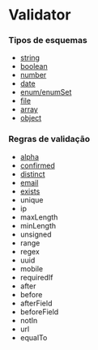 # Validator

### Tipos de esquemas

* [string](/doc/reference/validator/schema/string.md)
* [boolean](/doc/reference/validator/schema/boolean.md)
* [number](/doc/reference/validator/schema/number.md)
* [date](/doc/reference/validator/schema/number.md)
* [enum/enumSet](/doc/reference/validator/schema/enum.md)
* [file](/doc/reference/validator/schema/file.md)
* [array](/doc/reference/validator/schema/array.md)
* [object](/doc/reference/validator/schema/object.md)

### Regras de validação

* [alpha](/doc/reference/validator/rules/alpha.md)
* [confirmed](/doc/reference/validator/rules/confirmed.md)
* [distinct](/doc/reference/validator/rules/distinct.md)
* [email](/doc/reference/validator/rules/email.md)
* [exists](/doc/reference/validator/rules/exists.md)
* unique
* ip
* maxLength
* minLength
* unsigned
* range
* regex
* uuid
* mobile
* requiredIf
* after
* before
* afterField
* beforeField
* notIn
* url
* equalTo
